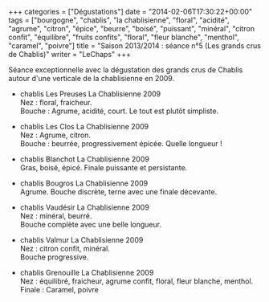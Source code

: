 +++
categories = ["Dégustations"]
date = "2014-02-06T17:30:22+00:00"
tags = ["bourgogne", "chablis", "la chablisienne", "floral", "acidité", "agrume", "citron", "épice", "beurre", "boisé", "puissant", "minéral", "citron confit", "équilibre", "fruits confits", "floral", "fleur blanche", "menthol", "caramel", "poivre"]
title = "Saison 2013/2014 : séance n°5 (Les grands crus de Chablis)"
writer = "LeChaps"
+++

Séance exceptionnelle avec la dégustation des grands crus de Chablis autour d'une verticale de la chablisienne en 2009.

* chablis Les Preuses La Chablisienne 2009 <i class="fa fa-minus-circle"></i>  
Nez : floral, fraicheur.  
Bouche : Agrume, acidité, court. Le tout est plutôt simpliste.

* chablis Les Clos La Chablisienne 2009 <i class="fa fa-plus-circle"></i> <i class="fa fa-plus-circle"></i>  
Nez : Agrume, citron.  
Bouche : beurrée, progressivement épicée. Quelle longueur !

* chablis Blanchot La Chablisienne 2009  
Gras, boisé, épicé. Finale puissante et persistante.

* chablis Bougros La Chablisienne 2009  
Agrume. Bouche discrète, terne avec une finale décevante.

* chablis Vaudésir La Chablisienne 2009  
Nez : minéral, beurré.  
Bouche complète avec une belle longueur.

* chablis Valmur La Chablisienne 2009  
Nez : citron confit, minéral.  
Bouche progressive.

* chablis Grenouille La Chablisienne 2009 <i class="fa fa-plus-circle"></i>  
Nez : équilibré, fraicheur, agrume confit, floral, fleur blanche, menthol.  
Finale : Caramel, poivre
